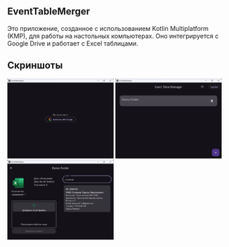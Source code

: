 ## EventTableMerger
Это приложение, созданное с использованием Kotlin Multiplatform (KMP), для работы
на настольных компьютерах. Оно интегрируется с Google Drive и работает с Excel таблицами.

## Скриншоты
<div>
<img src="docs/auth.png" width="48%" />
<img src="docs/observe.png" width="48%" />
<img src="docs/search.png" width="48%" />
</div>